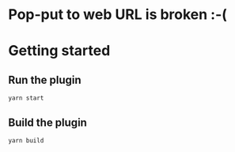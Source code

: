 # Pop-put to web URL is broken :-(


# Getting started

## Run the plugin

```
yarn start
```

## Build the plugin

```
yarn build
```
